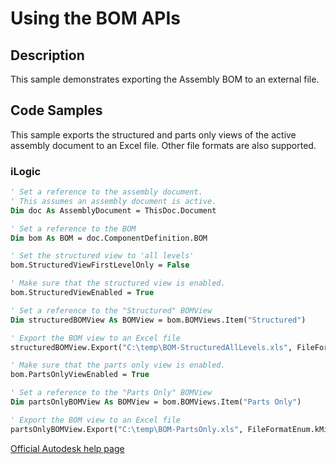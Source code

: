 # Using the BOM APIs

## Description
This sample demonstrates exporting the Assembly BOM to an external file.

## Code Samples 
This sample exports the structured and parts only views of the active assembly document to an Excel file. Other file formats are also supported.

### iLogic
```vb
' Set a reference to the assembly document.
' This assumes an assembly document is active.
Dim doc As AssemblyDocument = ThisDoc.Document

' Set a reference to the BOM
Dim bom As BOM = doc.ComponentDefinition.BOM

' Set the structured view to 'all levels'
bom.StructuredViewFirstLevelOnly = False

' Make sure that the structured view is enabled.
bom.StructuredViewEnabled = True

' Set a reference to the "Structured" BOMView
Dim structuredBOMView As BOMView = bom.BOMViews.Item("Structured")

' Export the BOM view to an Excel file
structuredBOMView.Export("C:\temp\BOM-StructuredAllLevels.xls", FileFormatEnum.kMicrosoftExcelFormat)

' Make sure that the parts only view is enabled.
bom.PartsOnlyViewEnabled = True

' Set a reference to the "Parts Only" BOMView
Dim partsOnlyBOMView As BOMView = bom.BOMViews.Item("Parts Only")

' Export the BOM view to an Excel file
partsOnlyBOMView.Export("C:\temp\BOM-PartsOnly.xls", FileFormatEnum.kMicrosoftExcelFormat)
```
[Official Autodesk help page](https://help.autodesk.com/view/INVNTOR/2025/ENU/?guid=BOMView_Export_Sample)